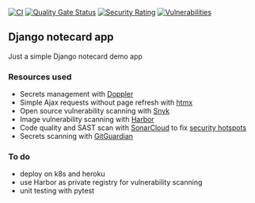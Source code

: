 [![CI](https://github.com/wilinger/django-htmx-app-demo/actions/workflows/ci.yml/badge.svg)](https://github.com/wilinger/django-htmx-app-demo/actions/workflows/ci.yml)
[![Quality Gate Status](https://sonarcloud.io/api/project_badges/measure?project=wilinger_django-htmx-app-demo&metric=alert_status)](https://sonarcloud.io/summary/new_code?id=wilinger_django-htmx-app-demo)
[![Security Rating](https://sonarcloud.io/api/project_badges/measure?project=wilinger_django-htmx-app-demo&metric=security_rating)](https://sonarcloud.io/summary/new_code?id=wilinger_django-htmx-app-demo)
[![Vulnerabilities](https://sonarcloud.io/api/project_badges/measure?project=wilinger_django-htmx-app-demo&metric=vulnerabilities)](https://sonarcloud.io/summary/new_code?id=wilinger_django-htmx-app-demo)

<!-- ABOUT THE PROJECT -->
## Django notecard app

Just a simple Django notecard demo app

### Resources used
* Secrets management with [Doppler](https://www.doppler.com/)
* Simple Ajax requests without page refresh with [htmx](https://htmx.org/)
* Open source vulnerability scanning with [Snyk](https://snyk.io/)
* Image vulnerability scanning with [Harbor](https://goharbor.io/)
* Code quality and SAST scan with [SonarCloud](https://sonarcloud.io/) to fix [security hotspots](https://github.com/wilinger/django-htmx-app-demo/pull/5)
* Secrets scanning with [GitGuardian](https://www.gitguardian.com/)

### To do
* deploy on k8s and heroku
* use Harbor as private registry for vulnerability scanning
* unit testing with pytest
